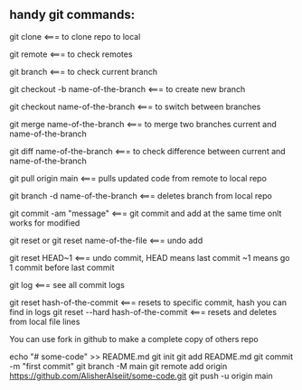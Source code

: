 handy git commands:
---------------------------------------------------------------------

git clone 				 <=== to clone repo to local

git remote 				 <=== to check remotes

git branch  				 <=== to check current branch

git checkout -b name-of-the-branch       <=== to create new branch

git checkout name-of-the-branch	         <=== to switch between branches

git merge name-of-the-branch		 <=== to merge two branches current and name-of-the-branch

git diff name-of-the-branch		 <=== to check difference between current and name-of-the-branch

git pull origin main		         <=== pulls updated code from remote to local repo 

git branch -d name-of-the-branch	 <=== deletes branch from local repo

git commit -am "message"		 <=== git commit and add at the same time onlt works for modified

git reset or git reset name-of-the-file  <=== undo add 

git reset HEAD~1 			 <=== undo commit, HEAD means last commit 
					      ~1 means go 1 commit before last commit

git log					 <=== see all commit logs

git reset hash-of-the-commit		 <=== resets to specific commit, hash you can find in logs
git reset --hard hash-of-the-commit      <=== resets and deletes from local file lines 



You can use fork in github to make a complete copy of others repo


echo "# some-code" >> README.md
git init
git add README.md
git commit -m "first commit"
git branch -M main
git remote add origin https://github.com/AlisherAlseiit/some-code.git
git push -u origin main
